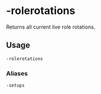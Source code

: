 # -rolerotations

Returns all current live role rotations.

## Usage

```
-rolerotations
```

### Aliases

```
-setups
```
